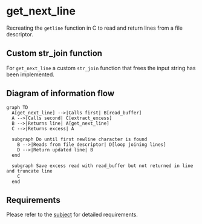 # get_next_line
Recreating the `getline` function in C to read and return lines from a file descriptor.

## Custom str_join function
For `get_next_line` a custom `str_join` function that frees the input string has been implemented.

## Diagram of information flow

```mermaid
graph TD
  A[get_next_line] -->|Calls first| B[read_buffer]
  A -->|Calls second| C[extract_excess]
  B -->|Returns line| A[get_next_line]
  C -->|Returns excess| A

  subgraph Do until first newline character is found
    B -->|Reads from file descriptor| D[loop joining lines]
    D -->|Return updated line| B
  end

  subgraph Save excess read with read_buffer but not returned in line and truncate line
    C
  end
```

## Requirements
Please refer to the [subject](./en.subject.pdf) for detailed requirements.
